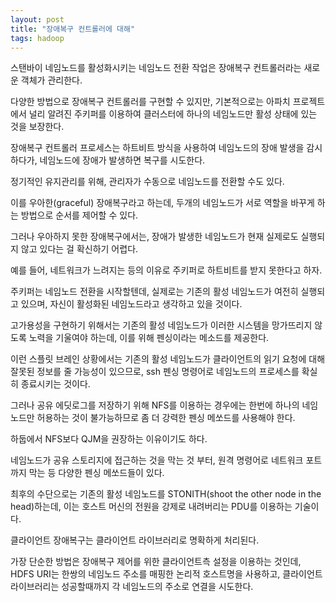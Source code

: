 ```yaml
---
layout: post
title: "장애복구 컨트롤러에 대해"
tags: hadoop
---
```


스탠바이 네임노드를 활성화시키는 네임노드 전환 작업은 장애복구 컨트롤러라는 새로운 객체가 관리한다.

다양한 방법으로 장애복구 컨트롤러를 구현할 수 있지만, 기본적으로는 아파치 프로젝트에서 널리 알려진 주키퍼를 이용하여 클러스터에 하나의 네임노드만 활성 상태에 있는 것을 보장한다.

장애복구 컨트롤러 프로세스는 하트비트 방식을 사용하여 네임노드의 장애 발생을 감시하다가, 네임노드에 장애가 발생하면 복구를 시도한다.

정기적인 유지관리를 위해, 관리자가 수동으로 네임노드를 전환할 수도 있다.

이를 우아한(graceful) 장애복구라고 하는데, 두개의 네임노드가 서로 역할을 바꾸게 하는 방법으로 순서를 제어할 수 있다.

그러나 우아하지 못한 장애복구에서는, 장애가 발생한 네임노드가 현재 실제로도 실행되지 않고 있다는 걸 확신하기 어렵다.

예를 들어, 네트워크가 느려지는 등의 이유로 주키퍼로 하트비트를 받지 못한다고 하자.

주키퍼는 네임노드 전환을 시작할텐데, 실제로는 기존의 활성 네임노드가 여전히 실행되고 있으며, 자신이 활성화된 네임노드라고 생각하고 있을 것이다.

고가용성을 구현하기 위해서는 기존의 활성 네임노드가 이러한 시스템을 망가뜨리지 않도록 노력을 기울여야 하는데, 이를 위해 펜싱이라는 메소드를 제공한다.

이런 스플릿 브레인 상황에서는 기존의 활성 네임노드가 클라이언트의 읽기 요청에 대해 잘못된 정보를 줄 가능성이 있으므로, ssh 펜싱 명령어로 네임노드의 프로세스를 확실히 종료시키는 것이다.

그러나 공유 에딧로그를 저장하기 위해 NFS를 이용하는 경우에는 한번에 하나의 네임노드만 허용하는 것이 불가능하므로 좀 더 강력한 펜싱 메쏘드를 사용해야 한다.

하둡에서 NFS보다 QJM을 권장하는 이유이기도 하다.

네임노드가 공유 스토리지에 접근하는 것을 막는 것 부터, 원격 명령어로 네트워크 포트까지 막는 등 다양한 펜싱 메쏘드들이 있다.

최후의 수단으로는 기존의 활성 네임노드를 STONITH(shoot the other node in the head)하는데, 이는 호스트 머신의 전원을 강제로 내려버리는 PDU를 이용하는 기술이다.

클라이언트 장애복구는 클라이언트 라이브러리로 명확하게 처리된다.

가장 단순한 방법은 장애복구 제어를 위한 클라이언트측 설정을 이용하는 것인데, HDFS URI는 한쌍의 네임노드 주소를 매핑한 논리적 호스트명을 사용하고, 클라이언트 라이브러리는 성공할때까지 각 네임노드의 주소로 연결을 시도한다.